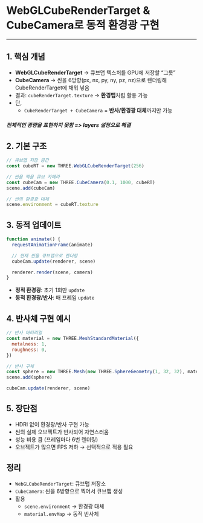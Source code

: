 # WebGLCubeRenderTarget & CubeCamera로 동적 환경광 구현

---

>

## 1. 핵심 개념

- **WebGLCubeRenderTarget**
   → 큐브맵 텍스처를 GPU에 저장할 “그릇”
- **CubeCamera**
   → 씬을 6방향(px, nx, py, ny, pz, nz)으로 렌더링해 CubeRenderTarget에 채워 넣음
- 결과: `cubeRenderTarget.texture` → **환경맵**처럼 활용 가능
- 단, 
  - `CubeRenderTarget + CubeCamera` = **반사/환경광 대체**까지만 가능

##### 전체적인 광량을 표현하지 못함 => **layers 설정으로 해결** 

## 2. 기본 구조

```js
// 큐브맵 저장 공간
const cubeRT = new THREE.WebGLCubeRenderTarget(256)

// 씬을 찍을 큐브 카메라
const cubeCam = new THREE.CubeCamera(0.1, 1000, cubeRT)
scene.add(cubeCam)

// 씬의 환경광 대체
scene.environment = cubeRT.texture
```

## 3. 동적 업데이트

```js
function animate() {
  requestAnimationFrame(animate)

  // 현재 씬을 큐브맵으로 렌더링
  cubeCam.update(renderer, scene)

  renderer.render(scene, camera)
}
```

- **정적 환경광**: 초기 1회만 `update`
- **동적 환경광/반사**: 매 프레임 `update`

## 4. 반사체 구현 예시

```js
// 반사 머티리얼
const material = new THREE.MeshStandardMaterial({
  metalness: 1,
  roughness: 0,
})

// 반사 구체
const sphere = new THREE.Mesh(new THREE.SphereGeometry(1, 32, 32), material)
scene.add(sphere)

cubeCam.update(renderer, scene)
```

## 5. 장단점

- HDRI 없이 환경광/반사 구현 가능
- 씬의 실제 오브젝트가 반사되어 자연스러움
- 성능 비용 큼 (프레임마다 6번 렌더링)
- 오브젝트가 많으면 FPS 저하 → 선택적으로 적용 필요

## 정리

- `WebGLCubeRenderTarget`: 큐브맵 저장소
- `CubeCamera`: 씬을 6방향으로 찍어서 큐브맵 생성
- 활용
  - `scene.environment` → 환경광 대체
  - `material.envMap` → 동적 반사체